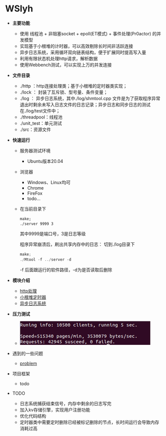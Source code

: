 # WSlyh
- **主要功能**
    - 使用 线程池 + 非阻塞socket + epoll(ET模式) + 事件处理(Pr0actor) 的并发模型
    - 实现基于小根堆的计时器，可以高效剔除长时间非活跃连接
    - 异步日志系统，采用循环双向链表结构，便于扩展同时提高写入量
    - 利用有限状态机处理http请求，解析数据
    - 使用Webbench测试，可以实现上万的并发连接

- **文件目录**
    - ./http ：http连接处理类；基于小根堆的定时器类实现；
    - ./lock ： 封装了互斥锁、型号量、条件变量；
    - ./log ： 异步日志系统，其中./log/shmtool.cpp 文件是为了获取程序异常退出时剩余未写入日志文件的日志记录；异步日志和同步日志的测试在./log/test文件中；
    - ./threadpool：线程池
    - ./unit_test：单元测试
    - ./src：资源文件


- **快速运行**
    - 服务器测试环境  
        - Ubuntu版本20.04
    - 浏览器
        - Windows、Linux均可
        - Chrome
        - FireFox
        - todo...
    - 在当前目录下
        ```C++;
        make;
        ./server 9999 3
        ```
        其中9999是端口号，3是日志等级

        程序异常崩溃后，刷出共享内存中的日志：
        切到./log目录下
        ```C++
        make;
        ./Mtool -f ../server -d
        ```
        -f 后面跟运行的软件路径，-d为是否读取后删除


- **模块介绍**
    - [http处理](https://github.com/hustlyhang/WSlyh/blob/master/http/README.md)
    - [小根堆定时器](https://github.com/hustlyhang/WSlyh/blob/master/http/README.md)
    - [异步日志系统](https://github.com/hustlyhang/WSlyh/blob/master/log/README.md)


- **压力测试**
    - ![pic](https://github.com/hustlyhang/WSlyh/blob/master/src/webbenchtest.png)

- 遇到的一些问题  
    - [problem](https://github.com/hustlyhang/WSlyh/blob/master/src/PROBLEM.md)

- 项目框架
    - todo

- TODO
    - 日志系统捕获结束信号，内存中剩余的日志写完
    - 加入kv存储引擎，实现用户注册功能
    - 优化代码结构
    - 定时器类中需要定时删除已经被标记删除的节点，长时间运行会导致内存消耗过高
